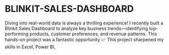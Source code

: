 # BLINKIT-SALES-DASHBOARD
Diving into real-world data is always a thrilling experience! I recently built a Blinkit Sales Dashboard to analyze key business trends—identifying top-performing products, customer preferences, and revenue patterns. This hands-on project was a fantastic opportunity 📈 This project sharpened my skills in Excel, Power BI,
